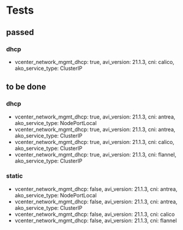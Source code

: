 # Tests

## passed
### dhcp
- vcenter_network_mgmt_dhcp: true, avi_version: 21.1.3, cni: calico, ako_service_type: ClusterIP



## to be done

### dhcp

- vcenter_network_mgmt_dhcp: true, avi_version: 21.1.3, cni: antrea, ako_service_type: NodePortLocal
- vcenter_network_mgmt_dhcp: true, avi_version: 21.1.3, cni: antrea, ako_service_type: ClusterIP
- vcenter_network_mgmt_dhcp: true, avi_version: 21.1.3, cni: calico, ako_service_type: ClusterIP
- vcenter_network_mgmt_dhcp: true, avi_version: 21.1.3, cni: flannel, ako_service_type: ClusterIP

### static

- vcenter_network_mgmt_dhcp: false, avi_version: 21.1.3, cni: antrea, ako_service_type: NodePortLocal
- vcenter_network_mgmt_dhcp: false, avi_version: 21.1.3, cni: antrea, ako_service_type: ClusterIP
- vcenter_network_mgmt_dhcp: false, avi_version: 21.1.3, cni: calico
- vcenter_network_mgmt_dhcp: false, avi_version: 21.1.3, cni: flannel